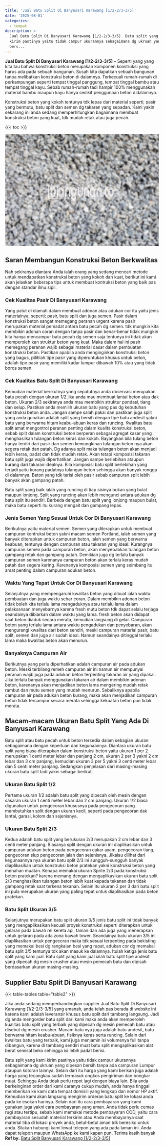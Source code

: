 ```yaml
---
title: 'Jual Batu Split Di Banyusari Karawang [1/2-2/3-3/5]'
date: '2025-08-01'
categories:
  - tempat
description: >-
  Jual Batu Split Di Banyusari Karawang [1/2-2/3-3/5]. Batu split yang kami
  kirim pastinya yaitu tidak campur ukurannya sebagaimana dg ukruan yang dipesan
  bers...
---
```


**Jual Batu Split Di Banyusari Karawang \[1/2-2/3-3/5\]** – Seperti yang yang kita tau bahwa konstruksi beton merupakan komponen konstruksi yang harus ada pada sebuah bangunan. Susah kita dapatkan sebuah bangunan tanpa melibatkan konstruksi beton di dalamnya. Terkecuali rumah-rumah di perkampungan seperti tempat tinggal panggung, tempat tinggal bambu atau tempat tinggal kayu. Sebab rumah-rumah tadi hampir 100% menggunakan material bambu maupun kayu hanya sedikit penggunaan beton didalamnya.

Konstruksi beton yang kokoh tentunya tdk lepas dari material seperti; pasir yang bermutu, batu split dan semen dg takaran yang sepadan. Kami yakin sekarang ini anda sedang memperhitungkan bagaimana membuat konstruksi beton yang kuat, tdk mudah retak atau juga pecah.

{{< toc >}}

![Jual Batu Split Di Banyusari Karawang [1/2-2/3-3/5]](/images/jual-batu-split-13.png)

## Saran Membangun Konstruksi Beton Berkwalitas

Nah sekiranya diantara Anda ialah orang yang sedang mencari metode untuk mendapatkan konstruksi beton yang kokoh dan kuat, berikut ini kami akan jelaskan beberapa tips untuk membuat kontruksi beton yang baik pas dengan standar ilmu sipil.

### Cek Kualitas Pasir Di Banyusari Karawang

Yang patut di diamati dalam membuat adonan atau adukan cor itu yaitu jenis materialnya, seperti; pasir, batu split dan juga semen. Pasir dalam konstruksi beton sangat memegang peranan urgent karena pasir merupakan material pemadat antara batu pecah dg semen. tdk mungkin kita membikin adonan coran dengan tanpa pasir dan benar-benar tidak mungkin kita hanya mencampur batu pecah dg semen saja tentunya ini tidak akan memperoleh kan struktur beton yang kuat. Maka dalam hal ini pasir memegang peranan wajib sebagai material dasar dalam pembuatan konstruksi beton. Pastikan apabila anda menginginkan konstruksi beton yang bagus, pilihlah tipe pasir yang diperuntukan khusus untuk beton, adalah tipe pasir yang memiliki kadar lumpur dibawah 10% atau yang tidak boros semen.

### Cek Kualitas Batu Split Di Banyusari Karawang

Kemudian material berikutnya yang sepatutnya anda observasi merupakan batu pecah dengan ukuran 1/2 jika anda mau membuat lantai beton atau dak beton. Ukuran 2/3 sekiranya anda mau membikin struktur pondasi, tiang dan selup. Pastikan anda memilih ukuran batu yang pas dg kebutuhan konstruksi beton anda. Jangan sampe salah pakai dan pastikan juga split yang anda gunakan adalah split yang bersih dengan tipe batu andesit yakni batu yang berwarna hitam keabu-abuan keras dan runcing. Kwalitas batu split amat mengontrol peranan penting dalam kualits konstruksi beton, sebab split dalam konstruksi beton berperan sebagai agregat kasar yang menghasilkan tulangan beton keras dan kokoh. Bayangkan bila tulang beton hanya terdiri dari pasir dan semen kemungkinan tulangan beton nya akan segera retak dan patah. Dg adanya split maka tulangan beton akan menjadi lebih keras, padat dan tidak mudah retak. Akan tetapi komposisi takaran batu split juga wajib diperhatikan, Jangan sampe berlebihan ataupun kurang dari takaran idealnya. Bila komposisi batu split berlebihan yang terjadi yaitu kurang padatnya tulangan beton sehingga akan banyak rongga di dalamnya. Beton yang tdk terisi oleh pasir sebab campuran split lebih banyak akan gampang patah.

Batu split yang baik ialah yang runcing di tiap sisinya bukan yang bulat maupun lonjong. Split yang runcing akan lebih mengunci antara adukan dg batu split itu sendiri. Berbeda dengan batu split yang lonjong maupun bulat, maka batu seperti itu kurang mengait dan gampang lepas.

### Jenis Semen Yang Sesuai Untuk Cor Di Banyusari Karawang

Berikutnya yaitu material semen. Semen yang diterapkan untuk membuat campuran kontruksi beton yakni macam semen Portland, ialah semen yang banyak diterapkan untuk campuran beton, ialah semen yang berwarna keabuan, tentunya dengan campuran atau takaran yang ideal. Kurangnya campuran semen pada campuran beton, akan menyebabkan tulangan beton gampang retak dan gampang patah. Demikian juga dg terlalu banyak campuran semen karenanya campuran beton akan terlalu keras mudah patah dan segera kering. Karenanya komposisi semen yang seimbang itu amat penting dalam campuran adukan beton.

### Waktu Yang Tepat Untuk Cor Di Banyusari Karawang

Selanjutnya yang mempengaruhi kwalitas beton yang dibuat ialah waktu pembuatan dan juga waktu sebar coran. Dalam membikin adonan beton tidak boleh kita terlalu lama mengaduknya atau terlalu lama dalam pelaksanaan menyebarnya karena fresh mutu beton tdk dapat selalu terjaga seandainya dibiarkan dalam waktu yang lama. fresh beton akan didapat saat beton diaduk secara merata, kemudian langsung di gelar. Campuran beton yang terlalu lama antara waktu pengadukan dan penyebaran, akan mengurangi kwalitas dari beton sendiri, meski campuran material pasir, batu split, semen dan juga air sudah ideal. Namun seandainya ditinggal terlalu lama maka kwalitas beton akan menurun.

### Banyaknya Campuran Air

Berikutnya yang perlu diperhatikan adalah campuran air pada adukan beton. Meski terbilang remeh campuran air ini namun air mempunyai peranan wajib juga pada adukan beton terpenting takaran air yang dipakai. Jika terlalu banyak menggunakan takaran air dalam membikin adonan beton, karenanya akan menjadikan beton lama mengering mudah retak rambut dan mutu semen yang mudah menurun. Sebaliknya apabila campuran air pada adukan beton kurang, maka akan menjadikan campuran beton tidak tercampur secara merata sehingga kekuatan beton pun tidak merata.

## Macam-macam Ukuran Batu Split Yang Ada Di Banyusari Karawang

Batu split atau batu pecah untuk beton tersedia dalam sebagian ukuran sebagaimana dengan keperluan dan kegunaannya. Diantara ukuran batu split yang biasa diterapkan dalam konstruksi beton yaitu ukuran 1 per 2 merupakan 1 centi meter lebar dan panjang 2 cm, ukuran 2 per 3 yakni 2 cm lebar dan 3 cm panjang, kemudian ukuran 3 per 5 yakni 3 centi meter lebar dan 5 centi meter panjang. Sedangkan penjelasan dari masing-masing ukuran batu split tadi yakni sebagai berikut.

### Ukuran Batu Split 1/2

Pertama ukuran 1/2 adalah batu split yang dipecah oleh mesin dengan sasaran ukuran 1 centi meter lebar dan 2 cm panjang. Ukuran 1/2 biasa digunakan untuk pengecoran khususnya pada pengecoran yang membutuhkan split dengan ukuran kecil, seperti pada pengecoran dak lantai, garasi, kolom dan sejenisnya.

### Ukuran Batu Split 2/3

Kedua adalah batu split yang berukuran 2/3 merupakan 2 cm lebar dan 3 centi meter panjang. Biasanya split dengan ukuran ini diaplikasikan untuk campuran adukan beton pada pengecoran cakar ayam, pengecoran tiang, pengecoran slup pengecoran jalan dan sejenisnya. Jikalau dilihat dari kegunaannya nya ukuran batu split 2/3 ini sungguh-sungguh banyak diaplikasikan untuk konstruksi beton pratekan yakni konstruksi beton yang menahan muatan. Kenapa memakai ukuran Sprite 2/3 pada konstruksi beton pratekan? karena memang dengan mengaplikasikan ukuran batu split 2/3 menghasilkan tulangan beton lebih kuat kepada tekanan dan tidak gampang retak saat terkena tekanan. Selain itu ukuran 2 per 3 dari batu split ini pula merupakan ukuran yang paling tepat untuk diaplikasikan pada beton pratekan.

### Batu Split Ukuran 3/5

Selanjutnya merupakan batu split ukuran 3/5 jenis batu split ini tidak banyak yang mengaplikasikan kecuali proyek konstruksi seperti diterapkan untuk gelaran pada bawah rel kereta api, taman dan ada juga yang menerapkan untuk gelaran pada ada zona bawah tower. Seandainya batu ukuran 3/5 ini diaplikasikan untuk pengecoran maka tdk sesuai terpenting pada bekisting yang memakai besi dg rangkaian besi yang rapat, adukan cor dg memakai batu split 3/5 tentunya tdk akan masuk ke dalamnya. Itulah ketiga jenis batu split yang kami jual. Batu split yang kami jual ialah batu split tipe andesit yang dipecah dg mesin crusher atau mesin pemecah batu dan dipisah berdasarkan ukuran masing-masing.

## Supplier Batu Split Di Banyusari Karawang

{{< table-tables table="table2" >}}

Jika anda sedang memperbandingkan supplier Jual Batu Split Di Banyusari Karawang \[1/2-2/3-3/5\] yang amanah, anda telah pas berada di website ini karena kami adalah leveransir khusus batu split dari tambang langsung. Jadi dg anda mengorder batu split dari kami maka anda akan memperoleh kualitas batu split yang terbaik yang dipecah dg mesin pemecah batu atau disebut dg mesin crusher. Macam batu nya juga adalah batu andesit, batu berwarna hitam keabu-abuan, fisiknya keras serta runcing. Selain dari kwalitas batu yang terbaik, kami juga menjamin isi volumenya full tanpa dibangun, karena di tambang sendiri muat batu split mengaplikasikan alat berat semisal beko sehingga isi lebih padat berisi.

Batu split yang kami kirim pastinya yaitu tidak campur ukurannya sebagaimana dg ukruan yang dipesan bersih tanpa ada campuran Lumpur ataupun kotoran lainnya. Selain dari itu harga yang kami berikan juga adalah harga yang terjangkau sudah termasuk ongkos pengiriman dan bongkar muat. Sehingga Anda tidak perlu repot lagi dengan biaya lain. Bila anda berkeinginan order dari kami caranya cukup mudah, anda hanya tinggal memberikan ke kami data tempat domisili yang lengkap dan nomor HP aktif. Kemudian kami akan langsung mengirim orderan batu split ke lokasi anda pada ke esokan harinya. Selain dari itu cara pembayaran yang kami gunakan juga yakni cara pembayaran yang aman. Anda tidak perlu cemas rugi atau tertipu, sebab kami memakai metode pembayaran COD, yaitu cara pembayaran sesudah material terkirim atau Anda membayarnya saat material tiba di lokasi proyek anda, betul-betul aman tdk beresiko untuk anda. Silakan hubungi kami lewat telepon yang ada pada laman ini. Anda dapat telepon maupun WhatsApp ke kami kapan pun. Terima kasih banyak
**Ref by:** [Batu Split Banyusari Karawang [1/2-2/3-3/5]](https://id.wikipedia.org/wiki/Batu)
